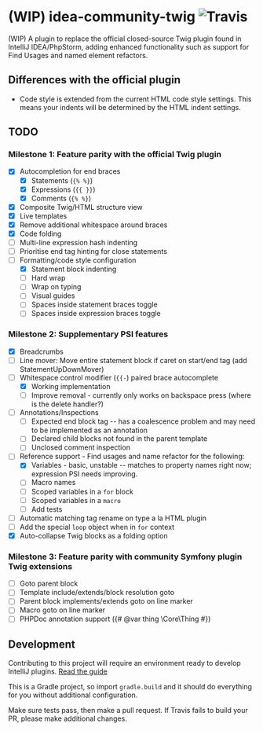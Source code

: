 # (WIP) idea-community-twig ![Travis](https://api.travis-ci.org/fiskie/idea-community-twig.svg?branch=master)

(WIP) A plugin to replace the official closed-source Twig plugin found in IntelliJ IDEA/PhpStorm, adding enhanced functionality
such as support for Find Usages and named element refactors.

## Differences with the official plugin

* Code style is extended from the current HTML code style settings. This means your indents will be determined by the HTML indent settings.

## TODO

### Milestone 1: Feature parity with the official Twig plugin

- [x] Autocompletion for end braces
    - [x] Statements (`{% %}`)
    - [x] Expressions (`{{ }}`)
    - [x] Comments (`{% %}`)
- [x] Composite Twig/HTML structure view
- [x] Live templates
- [x] Remove additional whitespace around braces
- [x] Code folding
- [ ] Multi-line expression hash indenting
- [ ] Prioritise end tag hinting for close statements
- [ ] Formatting/code style configuration
    - [x] Statement block indenting
    - [ ] Hard wrap
    - [ ] Wrap on typing
    - [ ] Visual guides
    - [ ] Spaces inside statement braces toggle
    - [ ] Spaces inside expression braces toggle

### Milestone 2: Supplementary PSI features

- [x] Breadcrumbs
- [ ] Line mover: Move entire statement block if caret on start/end tag (add StatementUpDownMover)
- [ ] Whitespace control modifier (`{{-`) paired brace autocomplete
    - [x] Working implementation
    - [ ] Improve removal - currently only works on backspace press (where is the delete handler?)
- [ ] Annotations/Inspections
    - [ ] Expected end block tag -- has a coalescence problem and may need to be implemented as an annotation
    - [ ] Declared child blocks not found in the parent template
    - [ ] Unclosed comment inspection
- [ ] Reference support - Find usages and name refactor for the following:
    - [x] Variables - basic, unstable -- matches to property names right now; expression PSI needs improving.
    - [ ] Macro names
    - [ ] Scoped variables in a `for` block
    - [ ] Scoped variables in a `macro`
    - [ ] Add tests
- [ ] Automatic matching tag rename on type a la HTML plugin
- [ ] Add the special `loop` object when in `for` context
- [x] Auto-collapse Twig blocks as a folding option

### Milestone 3: Feature parity with community Symfony plugin Twig extensions

- [ ] Goto parent block
- [ ] Template include/extends/block resolution goto
- [ ] Parent block implements/extends goto on line marker
- [ ] Macro goto on line marker
- [ ] PHPDoc annotation support ({# @var thing \Core\Thing #})

## Development

Contributing to this project will require an environment ready to develop IntelliJ plugins. [Read the guide](https://www.jetbrains.com/help/idea/configuring-intellij-platform-plugin-sdk.html)

This is a Gradle project, so import `gradle.build` and it should do everything for you without additional configuration. 

Make sure tests pass, then make a pull request. If Travis fails to build your PR, please make additional changes.
